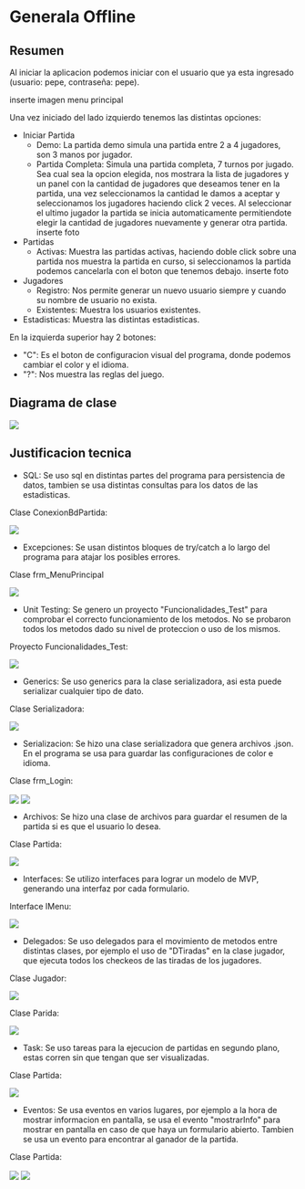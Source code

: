 # Generala Offline

## Resumen

Al iniciar la aplicacion podemos iniciar con el usuario que ya esta ingresado (usuario: pepe, contraseña: pepe).

inserte imagen menu principal

Una vez iniciado del lado izquierdo tenemos las distintas opciones:
- Iniciar Partida
  * Demo: La partida demo simula una partida entre 2 a 4 jugadores, son 3 manos por jugador.
  * Partida Completa: Simula una partida completa, 7 turnos por jugado.
Sea cual sea la opcion elegida, nos mostrara la lista de jugadores y un panel con la cantidad de jugadores que deseamos tener en la partida, una vez seleccionamos la cantidad le damos a aceptar y seleccionamos
los jugadores haciendo click 2 veces. Al seleccionar el ultimo jugador la partida se inicia automaticamente permitiendote elegir la cantidad de jugadores nuevamente y generar otra partida.
inserte foto
- Partidas
  * Activas: Muestra las partidas activas, haciendo doble click sobre una partida nos muestra la partida en curso, si seleccionamos la partida podemos cancelarla con el boton que tenemos debajo.
  inserte foto
- Jugadores
  * Registro: Nos permite generar un nuevo usuario siempre y cuando su nombre de usuario no exista.
  * Existentes: Muestra los usuarios existentes.
- Estadisticas: Muestra las distintas estadisticas.

En la izquierda superior hay 2 botones:
 - "C": Es el boton de configuracion visual del programa, donde podemos cambiar el color y el idioma.
 - "?": Nos muestra las reglas del juego.


## Diagrama de clase


 <img align="center" width="" height="" src="Barrozo.Matias.TP2/Imagenes Readme/diagrama.png">



## Justificacion tecnica

- SQL: Se uso sql en distintas partes del programa para persistencia de datos, tambien se usa distintas consultas para los datos de las estadisticas.


 Clase ConexionBdPartida:
 
 <img align="center" width="" height="" src="Barrozo.Matias.TP2/Imagenes Readme/sql.png">



- Excepciones: Se usan distintos bloques de try/catch a lo largo del programa para atajar los posibles errores.

 Clase frm_MenuPrincipal


 <img align="center" width="" height="" src="Barrozo.Matias.TP2/Imagenes Readme/excepciones.png">


- Unit Testing: Se genero un proyecto "Funcionalidades_Test" para comprobar el correcto funcionamiento de los metodos. No se probaron todos los metodos dado su nivel de proteccion o uso de los mismos.

 Proyecto Funcionalidades_Test:


 <img align="center" width="" height="" src="Barrozo.Matias.TP2/Imagenes Readme/unit.png">


- Generics: Se uso generics para la clase serializadora, asi esta puede serializar cualquier tipo de dato.
 
 Clase Serializadora:


 <img align="center" width="" height="" src="Barrozo.Matias.TP2/Imagenes Readme/generics.png">


- Serializacion: Se hizo una clase serializadora que genera archivos .json. En el programa se usa para guardar las configuraciones de color e idioma.

 Clase frm_Login:

 <img align="center" width="" height="" src="Barrozo.Matias.TP2/Imagenes Readme/leerserializador.png">


 <img align="center" width="" height="" src="Barrozo.Matias.TP2/Imagenes Readme/escribirserializador.png">



- Archivos: Se hizo una clase de archivos para guardar el resumen de la partida si es que el usuario lo desea.

 Clase Partida:


 <img align="center" width="" height="" src="Barrozo.Matias.TP2/Imagenes Readme/archivo.png">



- Interfaces: Se utilizo interfaces para lograr un modelo de MVP, generando una interfaz por cada formulario.

 Interface IMenu:


 <img align="center" width="" height="" src="Barrozo.Matias.TP2/Imagenes Readme/interface.png">



- Delegados: Se uso delegados para el movimiento de metodos entre distintas clases, por ejemplo el uso de "DTiradas" en la clase jugador, que ejecuta todos los checkeos de las tiradas de los jugadores.

 Clase Jugador:


 <img align="center" width="" height="" src="Barrozo.Matias.TP2/Imagenes Readme/cargardelegado.png">


 Clase Parida:


 <img align="center" width="" height="" src="Barrozo.Matias.TP2/Imagenes Readme/delegadoinvocado.png">


- Task: Se uso tareas para la ejecucion de partidas en segundo plano, estas corren sin que tengan que ser visualizadas.

 Clase Partida:


 <img align="center" width="" height="" src="Barrozo.Matias.TP2/Imagenes Readme/task.png">



- Eventos: Se usa eventos en varios lugares, por ejemplo a la hora de mostrar informacion en pantalla, se usa el evento "mostrarInfo" para mostrar en pantalla en caso de que haya un formulario abierto.
Tambien se usa un evento para encontrar al ganador de la partida.

 Clase Partida:

 <img align="center" width="" height="" src="Barrozo.Matias.TP2/Imagenes Readme/eventodeclarado.png">



 <img align="center" width="" height="" src="Barrozo.Matias.TP2/Imagenes Readme/eventoinvocado.png">


